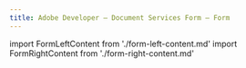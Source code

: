 ```yaml
---
title: Adobe Developer — Document Services Form — Form
---
```


import FormLeftContent from './form-left-content.md'
import FormRightContent from './form-right-content.md'




<FormWrapperComponent slots="content" repeat="2" theme="lightest"/>

<FormLeftContent/>

<FormRightContent/>